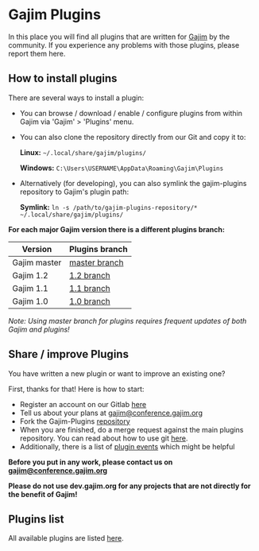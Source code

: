 # Gajim Plugins

In this place you will find all plugins that are written for [Gajim](https://gajim.org) by the community. If you experience any problems with those plugins, please report them here.

## How to install plugins

There are several ways to install a plugin:

- You can browse / download / enable / configure plugins from within Gajim via 'Gajim' > 'Plugins' menu.
- You can also clone the repository directly from our Git and copy it to:

    **Linux:** `~/.local/share/gajim/plugins/`

    **Windows:** `C:\Users\USERNAME\AppData\Roaming\Gajim\Plugins`

- Alternatively (for developing), you can also symlink the gajim-plugins repository to Gajim's plugin path:

    **Symlink:** `ln -s /path/to/gajim-plugins-repository/* ~/.local/share/gajim/plugins/`

**For each major Gajim version there is a different plugins branch:**

| Version | Plugins branch |
| ------- | -------------- |
|Gajim master|[master branch](https://dev.gajim.org/gajim/gajim-plugins/tree/master)|
|Gajim 1.2|[1.2 branch](https://dev.gajim.org/gajim/gajim-plugins/tree/gajim_1.2)|
|Gajim 1.1|[1.1 branch](https://dev.gajim.org/gajim/gajim-plugins/tree/gajim_1.1)|
|Gajim 1.0|[1.0 branch](https://dev.gajim.org/gajim/gajim-plugins/tree/gajim_1.0)|

*Note: Using master branch for plugins requires frequent updates of both Gajim and plugins!*

## Share / improve Plugins

You have written a new plugin or want to improve an existing one?

First, thanks for that! Here is how to start:

- Register an account on our Gitlab [here](https://dev.gajim.org/users/sign_in)
- Tell us about your plans at [gajim@conference.gajim.org](xmpp:gajim@conference.gajim.org?join)
- Fork the Gajim-Plugins [repository](https://dev.gajim.org/gajim/gajim-plugins)
- When you are finished, do a merge request against the main plugins repository. You can read about how to use git [here](https://dev.gajim.org/gajim/gajim/wikis/howtogit).
- Additionally, there is a list of [plugin events](https://dev.gajim.org/gajim/gajim/wikis/development/pluginsevents) which might be helpful

**Before you put in any work, please contact us on [gajim@conference.gajim.org](xmpp:gajim@conference.gajim.org?join)**

**Please do not use dev.gajim.org for any projects that are not directly for the benefit of Gajim!**

## Plugins list

All available plugins are listed [here](https://dev.gajim.org/gajim/gajim-plugins/wikis/home).
